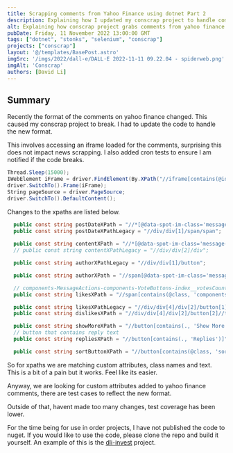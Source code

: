 ```yaml
---
title: Scrapping comments from Yahoo Finance using dotnet Part 2
description: Explaining how I updated my conscrap project to handle comment formats from yahoo finance 
alt: Explaining how conscrap project grabs comments from yahoo finance using selenium.
pubDate: Friday, 11 November 2022 13:00:00 GMT
tags: ["dotnet", "stonks", "selenium", "conscrap"]
projects: ["conscrap"]
layout: '@/templates/BasePost.astro'
imgSrc: '/imgs/2022/dall-e/DALL·E 2022-11-11 09.22.04 - spiderweb.png'
imgAlt: 'Conscrap'
authors: [David Li]
---
```


## Summary

Recently the format of the comments on yahoo finance changed. This caused my conscrap project to break. I had to update the code to handle the new format.

This involves accessing an iframe loaded for the comments, surprising this does not impact news scrapping. I also added cron tests to ensure I am notified if the code breaks.

```csharp
Thread.Sleep(15000);
IWebElement iFrame = driver.FindElement(By.XPath("//iframe[contains(@id, 'jacSandbox')]"));
driver.SwitchTo().Frame(iFrame);
String pageSource = driver.PageSource;
driver.SwitchTo().DefaultContent();
```


Changes to the xpaths are listed below.

```csharp
  public const string postDateXPath = "//*[@data-spot-im-class='message-timestamp']";
  public const string postDateXPathLegacy = "//div/div[1]/span/span";
  
  public const string contentXPath = "//*[@data-spot-im-class='message-text']/text()";
  // public const string contentXPathLegacy = "//div/div[2]/div";

  public const string authorXPathLegacy = "//div/div[1]/button";

  public const string authorXPath = "//span[@data-spot-im-class='message-username']";

  // components-MessageActions-components-VoteButtons-index__votesCounter
  public const string likesXPath = "//span[contains(@class, 'components-MessageActions-components-VoteButtons-index__votesCounter')]/text()";

  public const string likesXPathLegacy = "//div/div[4]/div[2]/button[1]//text()";
  public const string dislikesXPath = "//div/div[4]/div[2]/button[2]//text()";

  public const string showMoreXPath = "//button[contains(., 'Show More Comments')]";
  // button that contains reply text
  public const string repliesXPath = "//button[contains(., 'Replies')]";

  public const string sortButtonXPath = "//button[contains(@class, 'sort-filter-button')]";
```

So for xpaths we are matching custom attributes, class names and text. This is a bit of a pain but it works. Feel like its easier.

Anyway, we are looking for custom attributes added to yahoo finance comments, there are test cases to reflect the new format.

Outside of that, havent made too many changes, test coverage has been lower.


For the time being for use in order projects, I have not published the code to nuget. If you would like to use the code, please clone the repo and build it yourself. An example of this is the [dli-invest](https://github.com/dli-invest/stonk_reports) project.